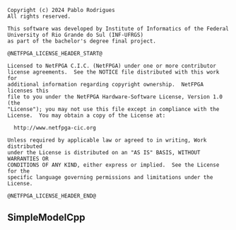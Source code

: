 

    Copyright (c) 2024 Pablo Rodrigues
    All rights reserved.

    This software was developed by Institute of Informatics of the Federal University of Rio Grande do Sul (INF-UFRGS)
    as part of the bachelor's degree final project.
   
    @NETFPGA_LICENSE_HEADER_START@
   
    Licensed to NetFPGA C.I.C. (NetFPGA) under one or more contributor
    license agreements.  See the NOTICE file distributed with this work for
    additional information regarding copyright ownership.  NetFPGA licenses this
    file to you under the NetFPGA Hardware-Software License, Version 1.0 (the
    "License"); you may not use this file except in compliance with the
    License.  You may obtain a copy of the License at:
   
      http://www.netfpga-cic.org
   
    Unless required by applicable law or agreed to in writing, Work distributed
    under the License is distributed on an "AS IS" BASIS, WITHOUT WARRANTIES OR
    CONDITIONS OF ANY KIND, either express or implied.  See the License for the
    specific language governing permissions and limitations under the License.
   
    @NETFPGA_LICENSE_HEADER_END@


## SimpleModelCpp


